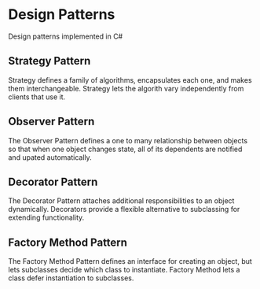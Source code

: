 # Design Patterns

Design patterns implemented in C#

## Strategy Pattern

Strategy defines a family of algorithms, encapsulates each one, and makes them interchangeable. Strategy lets the algorith vary independently from clients that use it.

## Observer Pattern

The Observer Pattern defines a one to many relationship between objects so that when one object changes state, all of its dependents are notified and upated automatically.

## Decorator Pattern

The Decorator Pattern attaches additional responsibilities to an object dynamically. Decorators provide a flexible alternative to subclassing for extending functionality.

## Factory Method Pattern

The Factory Method Pattern defines an interface for creating an object, but lets subclasses decide which class to instantiate. Factory Method lets a class defer instantiation to subclasses.
